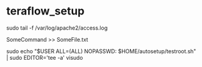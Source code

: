 # teraflow_setup




sudo tail -f /var/log/apache2/access.log

SomeCommand >> SomeFile.txt

sudo echo "$USER ALL=(ALL) NOPASSWD: $HOME/autosetup/testroot.sh" | sudo EDITOR='tee -a' visudo
